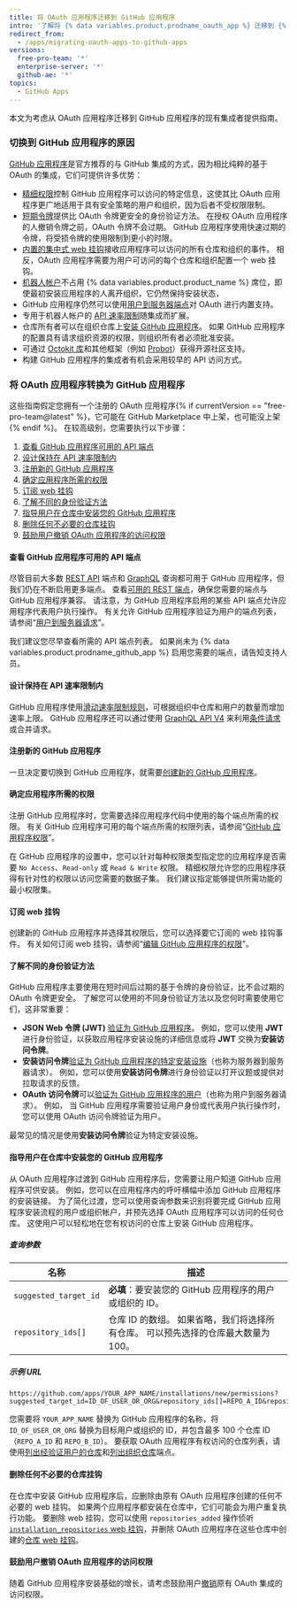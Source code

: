 ```yaml
---
title: 将 OAuth 应用程序迁移到 GitHub 应用程序
intro: '了解将 {% data variables.product.prodname_oauth_app %} 迁移到 {% data variables.product.prodname_github_app %} 的好处，以及如何迁移未在 {% data variables.product.prodname_marketplace %} 中上架的 {% data variables.product.prodname_oauth_app %}。'
redirect_from:
  - /apps/migrating-oauth-apps-to-github-apps
versions:
  free-pro-team: '*'
  enterprise-server: '*'
  github-ae: '*'
topics:
  - GitHub Apps
---
```



本文为考虑从 OAuth 应用程序迁移到 GitHub 应用程序的现有集成者提供指南。

### 切换到 GitHub 应用程序的原因

[GitHub 应用程序](/apps/)是官方推荐的与 GitHub 集成的方式，因为相比纯粹的基于 OAuth 的集成，它们可提供许多优势：

- [精细权限](/apps/differences-between-apps/#requesting-permission-levels-for-resources)控制 GitHub 应用程序可以访问的特定信息，这使其比 OAuth 应用程序更广地适用于具有安全策略的用户和组织，因为后者不受权限限制。
- [短期令牌](/apps/differences-between-apps/#token-based-identification)提供比 OAuth 令牌更安全的身份验证方法。 在授权 OAuth 应用程序的人撤销令牌之前，OAuth 令牌不会过期。 GitHub 应用程序使用快速过期的令牌，将受损令牌的使用限制到更小的时限。
- [内置的集中式 web 挂钩](/apps/differences-between-apps/#webhooks)接收应用程序可以访问的所有仓库和组织的事件。 相反，OAuth 应用程序需要为用户可访问的每个仓库和组织配置一个 web 挂钩。
- [机器人帐户](/apps/differences-between-apps/#machine-vs-bot-accounts)不占用 {% data variables.product.product_name %} 席位，即使最初安装应用程序的人离开组织，它仍然保持安装状态，
- GitHub 应用程序仍然可以使用[用户到服务器端点](/apps/building-github-apps/identifying-and-authorizing-users-for-github-apps/)对 OAuth 进行内置支持。
- 专用于机器人帐户的 [API 速率限制](/apps/building-github-apps/understanding-rate-limits-for-github-apps/)随集成而扩展。
- 仓库所有者可以在组织仓库上[安装 GitHub 应用程序](/apps/differences-between-apps/#who-can-install-github-apps-and-authorize-oauth-apps)。 如果 GitHub 应用程序的配置具有请求组织资源的权限，则组织所有者必须批准安装。
- 可通过 [Octokit 库](/rest/overview/libraries)和其他框架（例如 [Probot](https://probot.github.io/)）获得开源社区支持。
- 构建 GitHub 应用程序的集成者有机会采用较早的 API 访问方式。

### 将 OAuth 应用程序转换为 GitHub 应用程序

这些指南假定您拥有一个注册的 OAuth 应用程序{% if currentVersion == "free-pro-team@latest" %}，它可能在 GitHub Marketplace 中上架，也可能没上架{% endif %}。 在较高级别，您需要执行以下步骤：

1. [查看 GitHub 应用程序可用的 API 端点](#review-the-available-api-endpoints-for-github-apps)
1. [设计保持在 API 速率限制内](#design-to-stay-within-api-rate-limits)
1. [注册新的 GitHub 应用程序](#register-a-new-github-app)
1. [确定应用程序所需的权限](#determine-the-permissions-your-app-requires)
1. [订阅 web 挂钩](#subscribe-to-webhooks)
1. [了解不同的身份验证方法](#understand-the-different-methods-of-authentication)
1. [指导用户在仓库中安装您的 GitHub 应用程序](#direct-users-to-install-your-github-app-on-repositories)
1. [删除任何不必要的仓库挂钩](#remove-any-unnecessary-repository-hooks)
1. [鼓励用户撤销 OAuth 应用程序的访问权限](#encourage-users-to-revoke-access-to-your-oauth-app)

#### 查看 GitHub 应用程序可用的 API 端点

尽管目前大多数 [REST API](/rest) 端点和 [GraphQL](/graphql) 查询都可用于 GitHub 应用程序，但我们仍在不断启用更多端点。 查看[可用的 REST 端点](/rest/overview/endpoints-available-for-github-apps)，确保您需要的端点与 GitHub 应用程序兼容。 请注意，为 GitHub 应用程序启用的某些 API 端点允许应用程序代表用户执行操作。 有关允许 GitHub 应用程序验证为用户的端点列表，请参阅“[用户到服务器请求](/apps/building-github-apps/identifying-and-authorizing-users-for-github-apps/#user-to-server-requests)”。

我们建议您尽早查看所需的 API 端点列表。 如果尚未为 {% data variables.product.prodname_github_app %} 启用您需要的端点，请告知支持人员。

#### 设计保持在 API 速率限制内

GitHub 应用程序使用[滑动速率限制规则](/apps/building-github-apps/understanding-rate-limits-for-github-apps/)，可根据组织中仓库和用户的数量而增加速率上限。 GitHub 应用程序还可以通过使用 [GraphQL API V4](/graphql) 来利用[条件请求](/rest#conditional-requests)或合并请求。

#### 注册新的 GitHub 应用程序

一旦决定要切换到 GitHub 应用程序，就需要[创建新的 GitHub 应用程序](/apps/building-github-apps/)。

#### 确定应用程序所需的权限

注册 GitHub 应用程序时，您需要选择应用程序代码中使用的每个端点所需的权限。 有关 GitHub 应用程序可用的每个端点所需的权限列表，请参阅“[GitHub 应用程序权限](/rest/reference/permissions-required-for-github-apps)”。

在 GitHub 应用程序的设置中，您可以针对每种权限类型指定您的应用程序是否需要 `No Access`、`Read-only` 或 `Read & Write` 权限。 精细权限允许您的应用程序获得有针对性的权限以访问您需要的数据子集。 我们建议指定能够提供所需功能的最小权限集。

#### 订阅 web 挂钩

创建新的 GitHub 应用程序并选择其权限后，您可以选择要它订阅的 web 挂钩事件。 有关如何订阅 web 挂钩，请参阅“[编辑 GitHub 应用程序的权限](/apps/managing-github-apps/editing-a-github-app-s-permissions/)”。

#### 了解不同的身份验证方法

GitHub 应用程序主要使用在短时间后过期的基于令牌的身份验证，比不会过期的 OAuth 令牌更安全。 了解您可以使用的不同身份验证方法以及您何时需要使用它们，这非常重要：

* **JSON Web 令牌 (JWT)** [验证为 GitHub 应用程序](/apps/building-github-apps/authenticating-with-github-apps/#authenticating-as-a-github-app)。 例如，您可以使用 **JWT** 进行身份验证，以获取应用程序安装设施的详细信息或将 **JWT** 交换为**安装访问令牌**。
* **安装访问令牌**[验证为 GitHub 应用程序的特定安装设施](/apps/building-github-apps/authenticating-with-github-apps/#authenticating-as-an-installation)（也称为服务器到服务器请求）。 例如，您可以使用**安装访问令牌**进行身份验证以打开议题或提供对拉取请求的反馈。
* **OAuth 访问令牌**可以[验证为 GitHub 应用程序的用户](/apps/building-github-apps/identifying-and-authorizing-users-for-github-apps/#identifying-users-on-your-site)（也称为用户到服务器请求）。 例如， 当 GitHub 应用程序需要验证用户身份或代表用户执行操作时，您可以使用 OAuth 访问令牌验证为用户。

最常见的情况是使用**安装访问令牌**验证为特定安装设施。

#### 指导用户在仓库中安装您的 GitHub 应用程序

从 OAuth 应用程序过渡到 GitHub 应用程序后，您需要让用户知道 GitHub 应用程序可供安装。 例如，您可以在应用程序内的呼吁横幅中添加 GitHub 应用程序的安装链接。 为了简化过渡，您可以使用查询参数来识别将要完成 GitHub 应用程序安装流程的用户或组织帐户，并预先选择 OAuth 应用程序可以访问的任何仓库。 这使用户可以轻松地在您有权访问的仓库上安装 GitHub 应用程序。

##### 查询参数

| 名称                    | 描述                                             |
| --------------------- | ---------------------------------------------- |
| `suggested_target_id` | **必填**：要安装您的 GitHub 应用程序的用户或组织的 ID。            |
| `repository_ids[]`    | 仓库 ID 的数组。 如果省略，我们将选择所有仓库。 可以预先选择的仓库最大数量为 100。 |

##### 示例 URL
```
https://github.com/apps/YOUR_APP_NAME/installations/new/permissions?suggested_target_id=ID_OF_USER_OR_ORG&repository_ids[]=REPO_A_ID&repository_ids[]=REPO_B_ID
```

您需要将 `YOUR_APP_NAME` 替换为 GitHub 应用程序的名称，将 `ID_OF_USER_OR_ORG` 替换为目标用户或组织的 ID，并包含最多 100 个仓库 ID（`REPO_A_ID` 和 `REPO_B_ID`）。 要获取 OAuth 应用程序有权访问的仓库列表，请使用[列出经验证用户的仓库](/rest/reference/repos#list-repositories-for-the-authenticated-user)和[列出组织仓库](/rest/reference/repos#list-organization-repositories)端点。

#### 删除任何不必要的仓库挂钩

在仓库中安装 GitHub 应用程序后，应删除由原有 OAuth 应用程序创建的任何不必要的 web 挂钩。 如果两个应用程序都安装在仓库中，它们可能会为用户重复执行功能。 要删除 web 挂钩，您可以使用 `repositories_added` 操作侦听 [`installation_repositories` web 挂钩](/webhooks/event-payloads/#installation_repositories)，并删除 OAuth 应用程序在这些仓库中创建的[仓库 web 挂钩](/rest/reference/repos#delete-a-repository-webhook)。

#### 鼓励用户撤销 OAuth 应用程序的访问权限

随着 GitHub 应用程序安装基础的增长，请考虑鼓励用户[撤销](/articles/authorizing-oauth-apps/)原有 OAuth 集成的访问权限。
